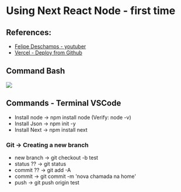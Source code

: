 # Using Next React Node -  first time

## References:
- [Felipe Deschamps - youtuber](https://www.youtube.com/watch?v=EW7m2WIvFgQ)
- [ Vercel - Deploy from Github ](https://vercel.com/)



## Command Bash
![](https://i.imgur.com/n4FfvdX.png)


## Commands - Terminal VSCode
- Install node -> npm install node (Verify: node -v)
- Install Json -> npm init -y
- Install Next -> npm install next




### Git -> Creating a new branch
- new branch -> git checkout -b test
- status ?? -> git status
- commit ?? -> git add -A
- commit -> git commit -m 'nova chamada na home'
- push -> git push origin test